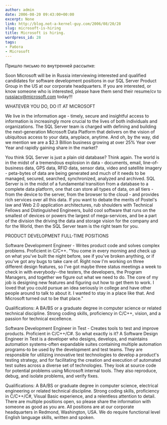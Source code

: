 ```yaml
---
author: admin
date: 2006-08-20 09:43:00+00:00
excerpt: None
link: http://blog.not-a-kernel-guy.com/2006/08/20/28
slug: microsoft-is-hiring
title: Microsoft is hiring.
wordpress_id: 28
tags:
- Работа
- Microsoft
---
```


Пришло письмо по внутренней рассылке:

Soon Microsoft will be in Russia interviewing interested and qualified candidates for software development positions in our SQL Server Product Group in the US at our corporate headquarters. If you are interested, or know someone who is interested, please have them send their resume/cv to [russiacv@microsoft.com](mailto:russiacv@microsoft.com) today!!!

WHATEVER YOU DO, DO IT AT MICROSOFT

We live in the information age - timely, secure and insightful access to information is increasingly more crucial to the lives of both individuals and organizations. The SQL Server team is charged with defining and building the next-generation Microsoft Data Platform that delivers on the vision of ubiquitous access to your data, anyplace, anytime. And oh, by the way, did we mention we are a $2.3 Billion business growing at over 25% Year over Year and rapidly gaining share in the market?

You think SQL Server is just a plain old database? Think again. The world is in the midst of a tremendous explosion in data - documents, email, line-of-business data, GPS data, RFID data, sensor data, video and satellite imagery - peta-bytes of data are being generated and much of it needs to be managed, secured, searched, synchronized, analyzed and archived. SQL Server is in the midst of a fundamental transition from a database to a complete data platform, one that can store all types of data, on all tiers - from the device to the server, from the browser to the cloud - and provides rich services over all this data. If you want to debate the merits of Postel's law and Web 2.0 application architectures, rub shoulders with Technical Fellows and Distinguished Engineers, build cool software that runs on the smallest of devices or powers the largest of mega-services, and be a part of the division the driving the data and storage vision for the company and for the World, then the SQL Server team is the right team for you.

PRODUCT DEVELOPMENT FULL-TIME POSITIONS

Software Development Engineer - Writes product code and solves complex problems. Proficient in C/C++. "You come in every morning and check up on what you've built the night before, see if you've broken anything, or if you've got any bugs to take care of. Right now I'm working on three different design features, so I've got maybe three status meetings a week to check in with everybody--the testers, the developers, the Program Managers, and together we figure out what we need to do. The core of my job is designing new features and figuring out how to get them to work. I loved that you could pursue an idea seriously in college and have other people around to talk to about it. I wanted to stay in a place like that. And Microsoft turned out to be that place."

Qualifications: A BA/BS or a graduate degree in computer science or related technical discipline. Strong coding skills, proficiency in C/C++, vision, and a passion for technical excellence.

Software Development Engineer in Test - Creates tools to test and improve products. Proficient in C/C++/C#. So what exactly is it? A Software Design Engineer in Test is a developer who designs, develops, and maintains automation systems-often expandable suites containing multiple automation programs-to be used by the development and test teams. They are responsible for utilizing innovative test technologies to develop a product's testing strategy, and for facilitating the creation and execution of automated test suites across a diverse set of technologies. They look at source code for potential problems using Microsoft internal tools. They also reproduce, debug, and isolate problems, and verify fixes.

Qualifications: A BA/BS or graduate degree in computer science, electrical engineering or related technical discipline. Strong coding skills, proficiency in C/C++/C#, Visual Basic experience, and a relentless attention to detail. There are multiple positions open, so please share the information with someone as good as you are. All positions are at our corporate headquarters in Redmond, Washington, USA. We do require functional level English language skills, written and spoken.
